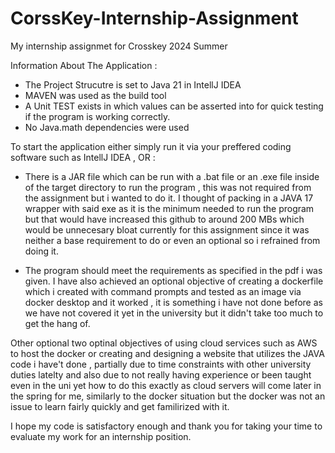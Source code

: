 # CorssKey-Internship-Assignment
 My internship assignmet for Crosskey 2024 Summer

 Information About The Application : 

 - The Project Strucutre is set to Java 21 in IntellJ IDEA 
 - MAVEN was used as the build tool
 - A Unit TEST exists in which values can be asserted into for quick testing if the program is working correctly.
 - No Java.math dependencies were used
 
 To start the application either simply run it via your preffered coding software such as IntellJ IDEA , OR :
 - There is a JAR file which can be run with a .bat file or an .exe file inside of the target directory to run the program , this was not required from the assignment but i wanted to do it. 
 I thought of packing in a JAVA 17 wrapper with said exe as it is the minimum needed to run the program but that would have increased this github to around 200 MBs which would be unnecesary bloat currently for this assignment since it was neither a base requirement to do or even an optional so i refrained from doing it.

 - The program should meet the requirements as specified in the pdf i was given.
 I have also achieved an optional objective of creating a dockerfile which i created with command prompts and tested as an image via docker desktop and it worked , it is something i have not done before as we have not covered it yet in the university but it didn't take too much to get the hang of.

 Other optional two optinal objectives of using cloud services such as AWS to host the docker or creating and designing a website that utilizes the JAVA code i have't done , partially due to time constraints with other university duties latelty and also due to not really having experience or been taught even in the uni yet how to do this exactly as cloud servers will come later in the spring for me, similarly to the docker situation but the docker was not an issue to learn fairly quickly and get familirized with it.

 I hope my code is satisfactory enough and thank you for taking your time to evaluate my work for an internship position.



